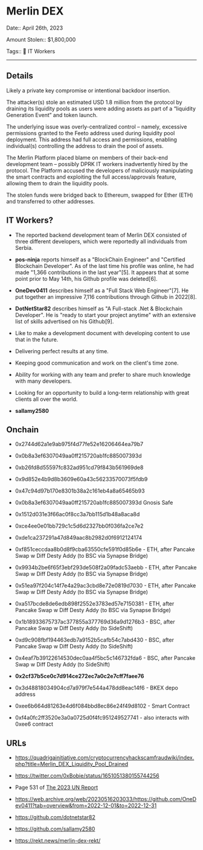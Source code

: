 # Merlin DEX

Date:: April 26th, 2023

Amount Stolen:: $1,800,000

Tags:: 💼 IT Workers


---


## Details

Likely a private key compromise or intentional backdoor insertion.

The attacker(s) stole an estimated USD 1.8 million from the protocol by draining its liquidity pools as users were adding assets as part of a “liquidity Generation Event” and token launch.

The underlying issue was overly-centralized control – namely, excessive permissions granted to the Feeto address used during liquidity pool deployment. This address had full access and permissions, enabling individual(s) controlling the address to drain the pool of assets.

The Merlin Platform placed blame on members of their back-end development team – possibly DPRK IT workers inadvertently hired by the protocol. The Platform accused the developers of maliciously manipulating the smart contracts and exploiting the full access/approvals feature, allowing them to drain the liquidity pools.

The stolen funds were bridged back to Ethereum, swapped for Ether (ETH) and transferred to other addresses.


## IT Workers?

- The reported backend development team of Merlin DEX consisted of three different developers, which were reportedly all individuals from Serbia.

- **pos-ninja** reports himself as a "BlockChain Engineer" and "Certified Blockchain Developer". As of the last time his profile was online, he had made "1,366 contributions in the last year"[5]. It appears that at some point prior to May 14th, his Github profile was deleted[6].

- **OneDev0411** describes himself as a "Full Stack Web Engineer"[7]. He put together an impressive 7,116 contributions through Github in 2022[8].

- **DotNetStar82** describes himself as "A Full-stack .Net & Blockchain Developer". He is "ready to start your project anytime" with an extensive list of skills advertised on his Github[9].
- Like to make a development document with developing content to use that in the future.
- Delivering perfect results at any time.
- Keeping good communication and work on the client's time zone.
- Ability for working with any team and prefer to share much knowledge with many developers.
- Looking for an opportunity to build a long-term relationship with great clients all over the world.

- **sallamy2580**


## Onchain

- 0x2744d62a1e9ab975f4d77fe52e16206464ea79b7

- 0x0b8a3ef6307049aa0ff215720ab1fc885007393d

- 0xb26fd8d55597fc832ad951cd79f843b561969de8

- 0x9d852e4b9d8b3609e60a43c56233570073f5fdb9


- 0x47c94d97b170e8301b38a2c161eb4a8a65465b93

- 0x0b8a3ef6307049aa0ff215720ab1fc885007393d Gnosis Safe

- 0x1512d031e3f66ac0f8cc3a7bb115d1b48a8aca8d
- 0xce4ee0e01bb729c1c5d6d2327bb0f036fa2ce7e2
- 0xde1ca237291a47d849aac8b2982d0f6912124174

- 0xf851ceccdaa8b0d8f9cba63550cfe591f0d85b6e - ETH, after Pancake Swap w Diff Desty Addy (to BSC via Synapse Bridge)
- 0x9934b2be6f65f3ebf293de508f2a09fadc53aebb - ETH, after Pancake Swap w Diff Desty Addy (to BSC via Synapse Bridge)
- 0x51ea97f204c14f7e4a29ac3cbd8e72e0819d7030 - ETH, after Pancake Swap w Diff Desty Addy (to BSC via Synapse Bridge)
- 0xa517bcde8de6edb898f2552e3783ed57e7150381 - ETH, after Pancake Swap w Diff Desty Addy (to BSC via Synapse Bridge)
- 0x1b18933675737ac377855a377769d36a9d1276b3 - BSC, after Pancake Swap w Diff Desty Addy (to SideShift)
- 0xd9c908fbf194463edb7a9152b5cafb54c7abd430 - BSC, after Pancake Swap w Diff Desty Addy (to SideShift)
- 0x4eaf7b39122614530dec0aa4f5bc5c146732fda6 - BSC, after Pancake Swap w Diff Desty Addy (to SideShift)

- **0x2cf37b5ce0c7d914ce272ec7a0c2e7cff7faee76**

- 0x3d48818034904cd7a979f7e544a478dd8eac14f6 - BKEX depo address

- 0xee6b664d81263e4d6f084bbd8ec86e24f49d8102 - Smart Contract

- 0xf4a0fc2ff3520e3a0a0725d0f4fc951249527741 - also interacts with 0xee6 contract


## URLs

- https://quadrigainitiative.com/cryptocurrencyhackscamfraudwiki/index.php?title=Merlin_DEX_Liquidity_Pool_Drained

- https://twitter.com/0xBobie/status/1651051380155744256

- Page 531 of [The 2023 UN Report](https://documents.un.org/doc/undoc/gen/n24/032/68/pdf/n2403268.pdf?token=Lnb4xBoncpFwgtMIpl&fe=true)

- https://web.archive.org/web/20230516203033/https://github.com/OneDev0411?tab=overview&from=2022-12-01&to=2022-12-31

- https://github.com/dotnetstar82

- https://github.com/sallamy2580

- https://rekt.news/merlin-dex-rekt/